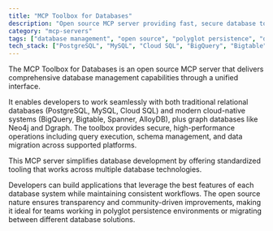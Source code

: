 ```yaml
---
title: "MCP Toolbox for Databases"
description: "Open source MCP server providing fast, secure database tools for multiple database systems and cloud platforms."
category: "mcp-servers"
tags: ["database management", "open source", "polyglot persistence", "data migration", "query execution", "schema management"]
tech_stack: ["PostgreSQL", "MySQL", "Cloud SQL", "BigQuery", "Bigtable", "Spanner", "AlloyDB", "Neo4j", "Dgraph"]
---
```


The MCP Toolbox for Databases is an open source MCP server that delivers comprehensive database management capabilities through a unified interface. 

It enables developers to work seamlessly with both traditional relational databases (PostgreSQL, MySQL, Cloud SQL) and modern cloud-native systems (BigQuery, Bigtable, Spanner, AlloyDB), plus graph databases like Neo4j and Dgraph. The toolbox provides secure, high-performance operations including query execution, schema management, and data migration across supported platforms.

This MCP server simplifies database development by offering standardized tooling that works across multiple database technologies. 

Developers can build applications that leverage the best features of each database system while maintaining consistent workflows. The open source nature ensures transparency and community-driven improvements, making it ideal for teams working in polyglot persistence environments or migrating between different database solutions.